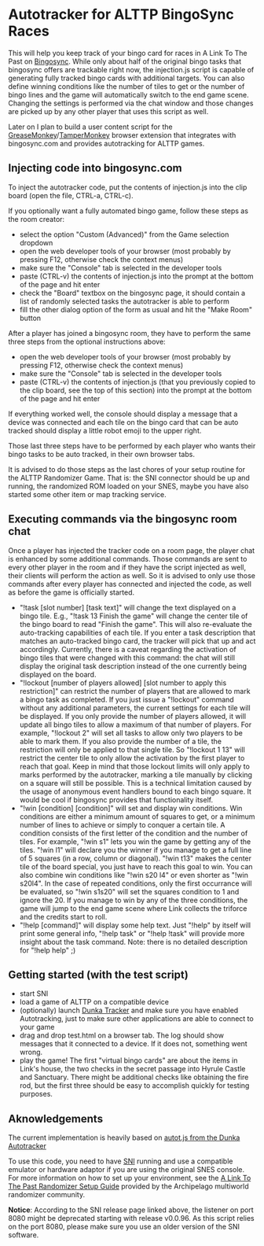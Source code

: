 Autotracker for ALTTP BingoSync Races
=====================================

This will help you keep track of your bingo card for races in A Link To The Past on [Bingosync](https://bingosync.com/). While only about half of the original bingo tasks that bingosync offers are trackable right now, the injection.js script is capable of generating fully tracked bingo cards with additional targets. You can also define winning conditions like the number of tiles to get or the number of bingo lines and the game will automatically switch to the end game scene. Changing the settings is performed via the chat window and those changes are picked up by any other player that uses this script as well.

Later on I plan to build a user content script for the [GreaseMonkey](https://github.com/greasemonkey/greasemonkey)/[TamperMonkey](https://www.tampermonkey.net/) browser extension that integrates with bingosync.com and provides autotracking for ALTTP games.


Injecting code into bingosync.com
---------------------------------

To inject the autotracker code, put the contents of injection.js into the clip board (open the file, CTRL-a, CTRL-c).

If you optionally want a fully automated bingo game, follow these steps as the room creator:

- select the option "Custom (Advanced)" from the Game selection dropdown
- open the web developer tools of your browser (most probably by pressing F12, otherwise check the context menus)
- make sure the "Console" tab is selected in the developer tools
- paste (CTRL-v) the contents of injection.js into the prompt at the bottom of the page and hit enter
- check the "Board" textbox on the bingosync page, it should contain a list of randomly selected tasks the autotracker is able to perform
- fill the other dialog option of the form as usual and hit the "Make Room" button

After a player has joined a bingosync room, they have to perform the same three steps from the optional instructions above:

- open the web developer tools of your browser (most probably by pressing F12, otherwise check the context menus)
- make sure the "Console" tab is selected in the developer tools
- paste (CTRL-v) the contents of injection.js (that you previously copied to the clip board, see the top of this section) into the prompt at the bottom of the page and hit enter

If everything worked well, the console should display a message that a device was connected and each tile on the bingo card that can be auto tracked should display a little robot emoji to the upper right.

Those last three steps have to be performed by each player who wants their bingo tasks to be auto tracked, in their own browser tabs.

It is advised to do those steps as the last chores of your setup routine for the ALTTP Randomizer Game. That is: the SNI connector should be up and running, the randomized ROM loaded on your SNES, maybe you have also started some other item or map tracking service. 

Executing commands via the bingosync room chat
----------------------------------------------

Once a player has injected the tracker code on a room page, the player chat is enhanced by some additional commands. Those commands are sent to every other player in the room and if they have the script injected as well, their clients will perform the action as well. So it is advised to only use those commands after every player has connected and injected the code, as well as before the game is officially started.

- "!task [slot number] [task text]" will change the text displayed on a bingo tile. E.g., "!task 13 Finish the game" will change the center tile of the bingo board to read "Finish the game". This will also re-evaluate the auto-tracking capabilities of each tile. If you enter a task description that matches an auto-tracked bingo card, the tracker will pick that up and act accordingly. Currently, there is a caveat regarding the activation of bingo tiles that were changed with this command: the chat will still display the original task description instead of the one currently being displayed on the board.
- "!lockout [number of players allowed] [slot number to apply this restriction]" can restrict the number of players that are allowed to mark a bingo task as completed. If you just issue a "!lockout" command without any additional parameters, the current settings for each tile will be displayed. If you only provide the number of players allowed, it will update all bingo tiles to allow a maximum of that number of players. For example, "!lockout 2" will set all tasks to allow only two players to be able to mark them. If you also provide the number of a tile, the restriction will only be applied to that single tile. So "!lockout 1 13" will restrict the center tile to only allow the activation by the first player to reach that goal. Keep in mind that those lockout limits will only apply to marks performed by the autotracker, marking a tile manually by clicking on a square will still be possible. This is a technical limitation caused by the usage of anonymous event handlers bound to each bingo square. It would be cool if bingosync provides that functionality itself.
- "!win [condition] [condition]" will set and display win conditions. Win conditions are either a minimum amount of squares to get, or a minimum number of lines to achieve or simply to conquer a certain tile. A condition consists of the first letter of the condition and the number of tiles. For example, "!win s1" lets you win the game by getting any of the tiles. "!win l1" will declare you the winner if you manage to get a full line of 5 squares (in a row, column or diagonal). "!win t13" makes the center tile of the board special, you just have to reach this goal to win. You can also combine win conditions like "!win s20 l4" or even shorter as "!win s20l4". In the case of repeated conditions, only the first occurrance will be evaluated, so "!win s1s20" will set the squares condition to 1 and ignore the 20. If you manage to win by any of the three conditions, the game will jump to the end game scene where Link collects the triforce and the credits start to roll.
- "!help [command]" will display some help text. Just "!help" by itself will print some general info, "!help task" or "!help !task" will provide more insight about the task command. Note: there is no detailed description for "!help help" ;)

Getting started (with the test script)
--------------------------------------

- start SNI
- load a game of ALTTP on a compatible device
- (optionally) launch [Dunka Tracker](https://alttprtracker.dunka.net/index.html) and make sure you have enabled Autotracking, just to make sure other applications are able to connect to your game
- drag and drop test.html on a browser tab. The log should show messages that it connected to a device. If it does not, something went wrong.
- play the game! The first "virtual bingo cards" are about the items in Link's house, the two checks in the secret passage into Hyrule Castle and Sanctuary. There might be additional checks like obtaining the fire rod, but the first three should be easy to accomplish quickly for testing purposes.


Aknowledgements
---------------

The current implementation is heavily based on [autot.js from the Dunka Autotracker](https://github.com/bigdunka/alttptracker/blob/master/js/autot.js)

To use this code, you need to have [SNI](https://github.com/alttpo/sni/releases) running and use a compatible emulator or hardware adaptor if you are using the original SNES console. For more information on how to set up your environment, see the [A Link To The Past Randomizer Setup Guide](https://archipelago.gg/tutorial/A%20Link%20to%20the%20Past/multiworld/en) provided by the Archipelago multiworld randomizer community.

**Notice**: According to the SNI release page linked above, the listener on port 8080 might be deprecated starting with release v0.0.96. As this script relies on the port 8080, please make sure you use an older version of the SNI software.
